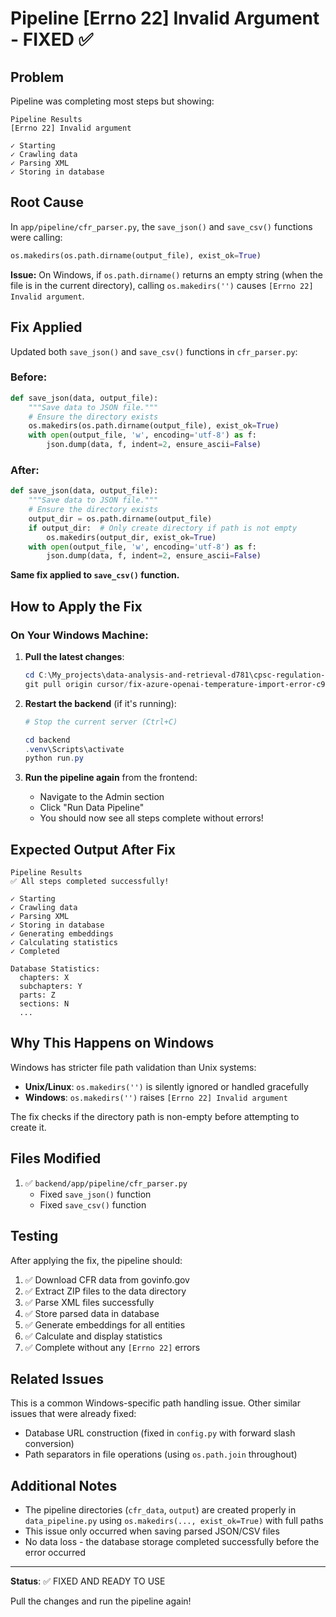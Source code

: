 # Pipeline [Errno 22] Invalid Argument - FIXED ✅

## Problem

Pipeline was completing most steps but showing:
```
Pipeline Results
[Errno 22] Invalid argument

✓ Starting
✓ Crawling data
✓ Parsing XML
✓ Storing in database
```

## Root Cause

In `app/pipeline/cfr_parser.py`, the `save_json()` and `save_csv()` functions were calling:

```python
os.makedirs(os.path.dirname(output_file), exist_ok=True)
```

**Issue:** On Windows, if `os.path.dirname()` returns an empty string (when the file is in the current directory), calling `os.makedirs('')` causes `[Errno 22] Invalid argument`.

## Fix Applied

Updated both `save_json()` and `save_csv()` functions in `cfr_parser.py`:

### Before:
```python
def save_json(data, output_file):
    """Save data to JSON file."""
    # Ensure the directory exists
    os.makedirs(os.path.dirname(output_file), exist_ok=True)
    with open(output_file, 'w', encoding='utf-8') as f:
        json.dump(data, f, indent=2, ensure_ascii=False)
```

### After:
```python
def save_json(data, output_file):
    """Save data to JSON file."""
    # Ensure the directory exists
    output_dir = os.path.dirname(output_file)
    if output_dir:  # Only create directory if path is not empty
        os.makedirs(output_dir, exist_ok=True)
    with open(output_file, 'w', encoding='utf-8') as f:
        json.dump(data, f, indent=2, ensure_ascii=False)
```

**Same fix applied to `save_csv()` function.**

## How to Apply the Fix

### On Your Windows Machine:

1. **Pull the latest changes**:
   ```powershell
   cd C:\My_projects\data-analysis-and-retrieval-d781\cpsc-regulation-system
   git pull origin cursor/fix-azure-openai-temperature-import-error-c9f0
   ```

2. **Restart the backend** (if it's running):
   ```powershell
   # Stop the current server (Ctrl+C)
   
   cd backend
   .venv\Scripts\activate
   python run.py
   ```

3. **Run the pipeline again** from the frontend:
   - Navigate to the Admin section
   - Click "Run Data Pipeline"
   - You should now see all steps complete without errors!

## Expected Output After Fix

```
Pipeline Results
✅ All steps completed successfully!

✓ Starting
✓ Crawling data
✓ Parsing XML
✓ Storing in database
✓ Generating embeddings
✓ Calculating statistics
✓ Completed

Database Statistics:
  chapters: X
  subchapters: Y
  parts: Z
  sections: N
  ...
```

## Why This Happens on Windows

Windows has stricter file path validation than Unix systems:

- **Unix/Linux**: `os.makedirs('')` is silently ignored or handled gracefully
- **Windows**: `os.makedirs('')` raises `[Errno 22] Invalid argument`

The fix checks if the directory path is non-empty before attempting to create it.

## Files Modified

1. ✅ `backend/app/pipeline/cfr_parser.py`
   - Fixed `save_json()` function
   - Fixed `save_csv()` function

## Testing

After applying the fix, the pipeline should:

1. ✅ Download CFR data from govinfo.gov
2. ✅ Extract ZIP files to the data directory
3. ✅ Parse XML files successfully
4. ✅ Store parsed data in database
5. ✅ Generate embeddings for all entities
6. ✅ Calculate and display statistics
7. ✅ Complete without any `[Errno 22]` errors

## Related Issues

This is a common Windows-specific path handling issue. Other similar issues that were already fixed:

- Database URL construction (fixed in `config.py` with forward slash conversion)
- Path separators in file operations (using `os.path.join` throughout)

## Additional Notes

- The pipeline directories (`cfr_data`, `output`) are created properly in `data_pipeline.py` using `os.makedirs(..., exist_ok=True)` with full paths
- This issue only occurred when saving parsed JSON/CSV files
- No data loss - the database storage completed successfully before the error occurred

---

**Status**: ✅ FIXED AND READY TO USE

Pull the changes and run the pipeline again!
